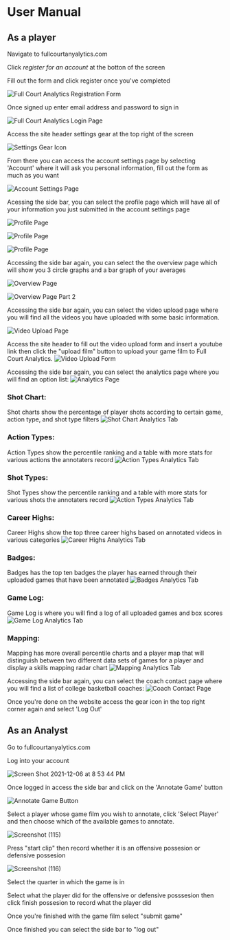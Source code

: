 # User Manual

## **As a player**

Navigate to fullcourtanyalytics.com

Click *register for an account* at the botton of the screen

Fill out the form and click register once you've completed

![Full Court Analytics Registration Form](/assets/register.png)

Once signed up enter email address and password to sign in

![Full Court Analytics Login Page](/assets/login.png)

Access the site header settings gear at the top right of the screen

![Settings Gear Icon](/assets/gear_icon.jpg)

From there you can access the account settings page by selecting 'Account' where it will ask you personal information, fill out the form as much as you want

![Account Settings Page](/assets/settings_page.png)

Acessing the side bar, you can select the profile page which will have all of your information you just submitted in the account settings page

![Profile Page](/assets/profile.png)  

![Profile Page](/assets/profile-2.png)  

![Profile Page](/assets/profile-3.png)  

Accessing the side bar again, you can select the the overview page which will show you 3 circle graphs and a bar graph of your averages

![Overview Page](/assets/overview.png)

![Overview Page Part 2](/assets/overview_two.png)

Accessing the side bar again, you can select the video upload page where you will find all the videos you have uploaded with some basic information.

![Video Upload Page](/assets/uploaded_videos.png)

Access the site header to fill out the video upload form and insert a youtube link then click the "upload film" button to upload your game film to Full Court Analytics.
![Video Upload Form](/assets/upload_modal.png)

Accessing the side bar again, you can select the analytics page where you will find an option list:
![Analytics Page](/assets/analytics.png)

### Shot Chart:
Shot charts show the percentage of player shots according to certain game, action type, and shot type filters
![Shot Chart Analytics Tab](/assets/analytics.png)

### Action Types:
Action Types show the percentile ranking and a table with more stats for various actions the annotaters record
![Action Types Analytics Tab](/assets/action_types.png)

### Shot Types:
Shot Types show the percentile ranking and a table with more stats for various shots the annotaters record
![Action Types Analytics Tab](/assets/shot_types.png)

### Career Highs:
Career Highs show the top three career highs based on annotated videos in various categories
![Career Highs Analytics Tab](/assets/career_highs.png)

### Badges:
Badges has the top ten badges the player has earned through their uploaded games that have been annotated
![Badges Analytics Tab](/assets/badges.png)

### Game Log:
Game Log is where you will find a log of all uploaded games and box scores
![Game Log Analytics Tab](/assets/game_log.png)

### Mapping:
Mapping has more overall percentile charts and a player map that will distinguish between two different data sets of games for a player and display a skills mapping radar chart
![Mapping Analytics Tab](/assets/mapping.png)

Accessing the side bar again, you can select the coach contact page where you will find a list of college basketball coaches:
![Coach Contact Page](/assets/coach_contact.png)

Once you're done on the website access the gear icon in the top right corner again and select 'Log Out'

## **As an Analyst**

Go to fullcourtanyalytics.com

Log into your account

![Screen Shot 2021-12-06 at 8 53 44 PM](/assets/analyst.png)

Once logged in access the side bar and click on the 'Annotate Game' button

![Annotate Game Button](/assets/players.png)

Select a player whose game film you wish to annotate, click 'Select Player' and then choose which of the available games to annotate. 

![Screenshot (115)](/assets/select-game-annotate.png)

Press "start clip" then record whether it is an offensive possesion or defensive possesion

![Screenshot (116)](/assets/annotate-game.png)

Select the quarter in which the game is in

Select what the player did for the offensive or defensive posssesion then click finish possesion to record what the player did

Once you're finished with the game film select "submit game"

Once finished you can select the side bar to "log out"

